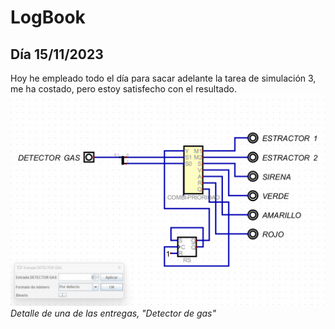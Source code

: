 # LogBook 
## Día 15/11/2023

Hoy he empleado todo el día para sacar adelante la tarea de simulación 3, me ha costado, pero estoy satisfecho con el resultado.
![Portada de la memoria](Images/001.gif) 
*Detalle de una de las entregas, "Detector de gas"*
